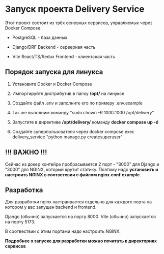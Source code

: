 # Запуск проекта Delivery Service
Этот проект состоит из трёх основных сервисов, управляемых через Docker Compose:

+ PostgreSQL - база данных

+ Django/DRF Backend - серверная часть

+ Vite React/TS/Redux Frontend - клиентская часть
## Порядок запуска для линукса
1. Установите Docker и Docker Compose

2. Импортируйте дистрибутив в папку __/opt/__ на линуксе

3. Создайте файл .env и заполните его по примеру .env.example

4. Так же выполним команду "sudo chown -R 1000:1000 /opt/delivery"

5. Запустите в директиве __/opt/delivery/__ команду __docker compose up -d__

6. Создайте суперпользователя через docker compose exec delivery_service "python manage.py createsuperuser"


## !!! ВАЖНО !!!
Сейчас из докер контейра пробрасывается 2 порт - "8000" для Django и "3000" для NGINX, который крутит статику. Поэтому надо __установить и настроить NGINX в соответсвии с файлом nginx.conf.example__.


## Разработка
Для разработки nginx настраивается отдельно для каждого порта на котором у вас запущен backend и frontend.

Django (обычно) запускается на порту 8000.
Vite (обычно) запускается на порту 5173.

В соотвествии с этим портами надо настроить NGINX.

__Подробнее о запуске для разработки можно почитать в директориях сервисов__
